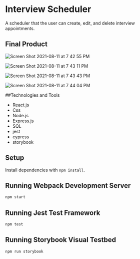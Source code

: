 # Interview Scheduler
A scheduler that the user can create, edit, and delete interview appointments.

## Final Product

![Screen Shot 2021-08-11 at 7 42 55 PM](https://user-images.githubusercontent.com/69409540/129117601-5f2bbda0-c475-4861-ad7f-41b245ae3f28.png)

![Screen Shot 2021-08-11 at 7 43 11 PM](https://user-images.githubusercontent.com/69409540/129117623-e3e4e831-0ad0-424d-aa2a-ddcefa30c999.png)


![Screen Shot 2021-08-11 at 7 43 43 PM](https://user-images.githubusercontent.com/69409540/129117633-3253e93a-bbfe-4dc2-bb32-689e47b7d6ee.png)


![Screen Shot 2021-08-11 at 7 44 04 PM](https://user-images.githubusercontent.com/69409540/129117648-0f1dc38d-9dcb-4301-bb2a-8efe4f29f3d4.png)





##Technologies and Tools

- React.js
- Css
- Node.js
- Express.js
- SQL
- jest
- cypress
- storybook









## Setup

Install dependencies with `npm install`.

## Running Webpack Development Server

```sh
npm start
```

## Running Jest Test Framework

```sh
npm test
```

## Running Storybook Visual Testbed

```sh
npm run storybook
```
